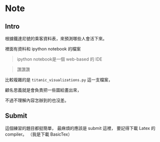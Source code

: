 # Note

## Intro

根據鐵達尼號的乘客資料表，來預測哪些人會活下來。

裡面有資料和 ipython notebook 的檔案

> ipython notebook是一個 web-based 的 IDE

> 讚讚讚

比較複雜的是 `titanic_visualizations.py` 這一支檔案，

顧名思義就是會負責把一些圖給畫出來，

不過不理解內容怎辦到的也沒差。


## Submit

這個練習的題目都挺簡單，
最麻煩的應該是 submit 這裡，
要記得下載 Latex 的 compiler。
（我是下載 BasicTex）

